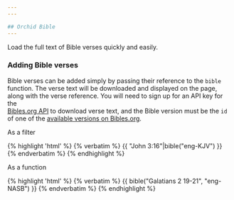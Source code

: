```yaml
---
---

## Orchid Bible
---
```


Load the full text of Bible verses quickly and easily.

### Adding Bible verses

Bible verses can be added simply by passing their reference to the `bible` function. The verse text will be downloaded 
and displayed on the page, along with the verse reference. You will need to sign up for an API key for the  
[Bibles.org API](http://www.bibles.org/pages/api) to download verse text, and the Bible version must be the `id` of one
of the [available versions on Bibles.org](http://www.bibles.org/versions_api).

As a filter

{% highlight 'html' %}
{% verbatim %}
{{ "John 3:16"|bible("eng-KJV") }}
{% endverbatim %}
{% endhighlight %}

As a function

{% highlight 'html' %}
{% verbatim %}
{{ bible("Galatians 2 19-21", "eng-NASB") }}
{% endverbatim %}
{% endhighlight %}
